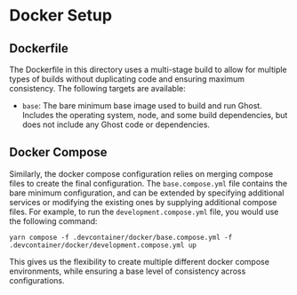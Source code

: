 # Docker Setup

## Dockerfile
The Dockerfile in this directory uses a multi-stage build to allow for multiple types of builds without duplicating code and ensuring maximum consistency. The following targets are available:
- `base`: The bare minimum base image used to build and run Ghost. Includes the operating system, node, and some build dependencies, but does not include any Ghost code or dependencies.

## Docker Compose
Similarly, the docker compose configuration relies on merging compose files to create the final configuration. The `base.compose.yml` file contains the bare minimum configuration, and can be extended by specifying additional services or modifying the existing ones by supplying additional compose files. For example, to run the `development.compose.yml` file, you would use the following command:

```
yarn compose -f .devcontainer/docker/base.compose.yml -f .devcontainer/docker/development.compose.yml up
```

This gives us the flexibility to create multiple different docker compose environments, while ensuring a base level of consistency across configurations.